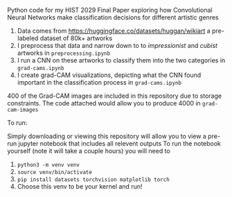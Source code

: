 Python code for my HIST 2029 Final Paper exploring how Convolutional Neural Networks make classification decisions for different artistic genres

1. Data comes from https://huggingface.co/datasets/huggan/wikiart a pre-labeled dataset of 80k+ artworks
2. I preprocess that data and narrow down to to *impressionist* and *cubist* artworks in `preprocessing.ipynb`
3. I run a CNN on these artworks to classify them into the two categories in `grad-cams.ipynb`
4. I create grad-CAM visualizations, depicting what the CNN found important in the classification process in `grad-cams.ipynb`

400 of the Grad-CAM images are included in this repository due to storage constraints. The code attached would allow you to produce 4000 in `grad-cam-images`

To run: 

Simply downloading or viewing this repository will allow you to view a pre-run jupyter notebook that includes all relevent outputs
To run the notebook yourself (note it will take a couple hours) you will need to 
1. `python3 -m venv venv`
2. `source venv/bin/activate`
3. `pip install datasets torchvision matplotlib torch`
4. Choose this venv to be your kernel and run!
